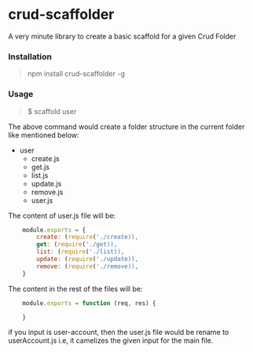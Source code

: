 # crud-scaffolder

A very minute library to create a basic scaffold for a given Crud Folder


### Installation
> npm install crud-scaffolder -g

### Usage

> $ scaffold user

The above command would create a folder structure in the current folder like mentioned below:

* user   
    * create.js
    * get.js
    * list.js
    * update.js
    * remove.js
    * user.js

The content of user.js file will be:
```javascript
    module.exports = {
        create: (require('./create)),
        get: (require('./get)),
        list: (require('./list)),
        update: (require('./update)),
        remove: (require('./remove)),
    }
```

The content in the rest of the files will be:

```javascript
    module.exports = function (req, res) {

    }
```

if you input is user-account, then the user.js file would be rename to userAccount.js
i.e, it camelizes the given input for the  main file.